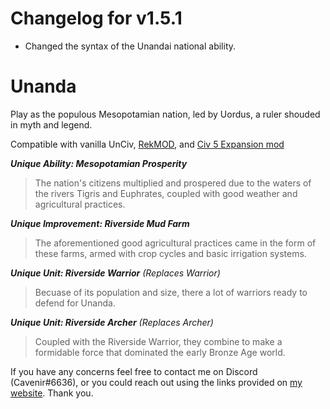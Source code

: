 # Changelog for v1.5.1
- Changed the syntax of the Unandai national ability.


# Unanda
Play as the populous Mesopotamian nation, led by Uordus, a ruler shouded in myth and legend.

Compatible with vanilla UnCiv, [RekMOD](https://github.com/ravignir/RekMOD), and [Civ 5 Expansion mod](https://github.com/k4zoo/Civ5ExpansionMod)

***Unique Ability: Mesopotamian Prosperity*** 
> The nation's citizens multiplied and prospered due to the waters of the rivers Tigris and Euphrates, coupled with good weather and agricultural practices.

***Unique Improvement: Riverside Mud Farm***
> The aforementioned good agricultural practices came in the form of these farms, armed with crop cycles and basic irrigation systems.

***Unique Unit: Riverside Warrior** (Replaces Warrior)*  
> Becuase of its population and size, there a lot of warriors ready to defend for Unanda.  

***Unique Unit: Riverside Archer** (Replaces Archer)*  
> Coupled with the Riverside Warrior, they combine to make a formidable force that dominated the early Bronze Age world.

If you have any concerns feel free to contact me on Discord (Cavenir#6636), or you could reach out using the links provided on [my website](https://secession-cycles.carrd.co/). Thank you.

